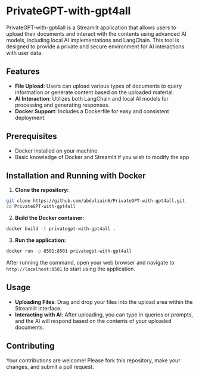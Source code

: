 # PrivateGPT-with-gpt4all

PrivateGPT-with-gpt4all is a Streamlit application that allows users to upload their documents and interact with the contents using advanced AI models, including local AI implementations and LangChain. This tool is designed to provide a private and secure environment for AI interactions with user data.

## Features

- **File Upload**: Users can upload various types of documents to query information or generate content based on the uploaded material.
- **AI Interaction**: Utilizes both LangChain and local AI models for processing and generating responses.
- **Docker Support**: Includes a Dockerfile for easy and consistent deployment.

## Prerequisites

- Docker installed on your machine
- Basic knowledge of Docker and Streamlit if you wish to modify the app

## Installation and Running with Docker

1. **Clone the repository:**

```bash
git clone https://github.com/abdulzain6/PrivateGPT-with-gpt4all.git
cd PrivateGPT-with-gpt4all
```

2. **Build the Docker container:**

```bash
docker build -t privategpt-with-gpt4all .
```

3. **Run the application:**

```bash
docker run -p 8501:8501 privategpt-with-gpt4all
```

After running the command, open your web browser and navigate to `http://localhost:8501` to start using the application.

## Usage

- **Uploading Files**: Drag and drop your files into the upload area within the Streamlit interface.
- **Interacting with AI**: After uploading, you can type in queries or prompts, and the AI will respond based on the contents of your uploaded documents.

## Contributing

Your contributions are welcome! Please fork this repository, make your changes, and submit a pull request.

